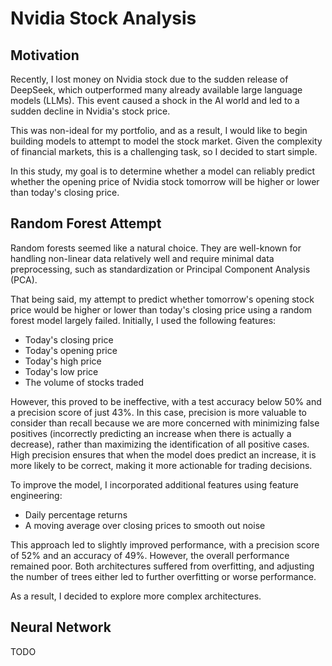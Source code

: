 # Nvidia Stock Analysis

## Motivation

Recently, I lost money on Nvidia stock due to the sudden release of DeepSeek, which outperformed many already available large language models (LLMs). This event caused a shock in the AI world and led to a sudden decline in Nvidia's stock price.

This was non-ideal for my portfolio, and as a result, I would like to begin building models to attempt to model the stock market. Given the complexity of financial markets, this is a challenging task, so I decided to start simple.

In this study, my goal is to determine whether a model can reliably predict whether the opening price of Nvidia stock tomorrow will be higher or lower than today's closing price.

## Random Forest Attempt

Random forests seemed like a natural choice. They are well-known for handling non-linear data relatively well and require minimal data preprocessing, such as standardization or Principal Component Analysis (PCA).

That being said, my attempt to predict whether tomorrow's opening stock price would be higher or lower than today's closing price using a random forest model largely failed. Initially, I used the following features:

- Today's closing price
- Today's opening price
- Today's high price
- Today's low price
- The volume of stocks traded

However, this proved to be ineffective, with a test accuracy below 50% and a precision score of just 43%. In this case, precision is more valuable to consider than recall because we are more concerned with minimizing false positives (incorrectly predicting an increase when there is actually a decrease), rather than maximizing the identification of all positive cases. High precision ensures that when the model does predict an increase, it is more likely to be correct, making it more actionable for trading decisions.

To improve the model, I incorporated additional features using feature engineering:

- Daily percentage returns
- A moving average over closing prices to smooth out noise

This approach led to slightly improved performance, with a precision score of 52% and an accuracy of 49%. However, the overall performance remained poor. Both architectures suffered from overfitting, and adjusting the number of trees either led to further overfitting or worse performance.

As a result, I decided to explore more complex architectures.

## Neural Network

TODO
